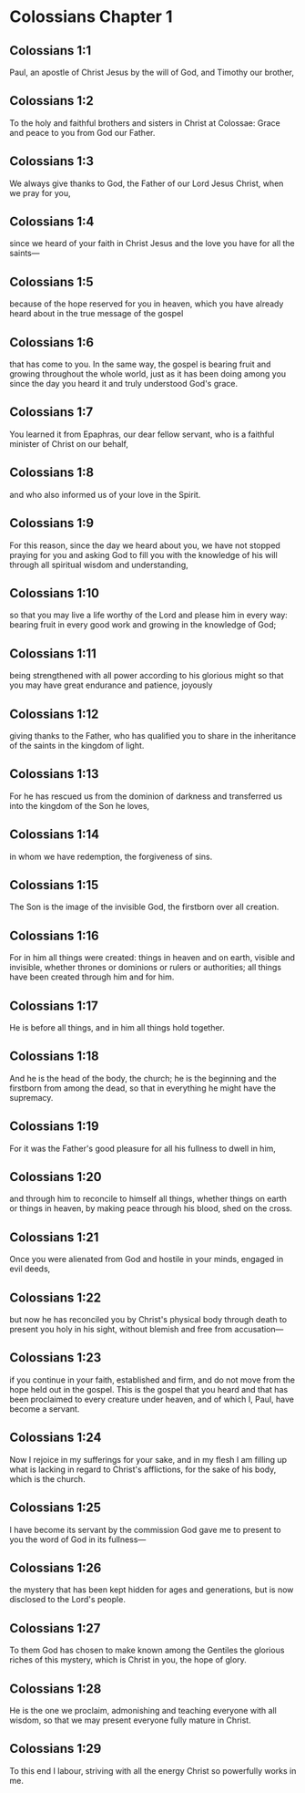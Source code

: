 # Colossians Chapter 1

## Colossians 1:1
Paul, an apostle of Christ Jesus by the will of God, and Timothy our brother,

## Colossians 1:2
To the holy and faithful brothers and sisters in Christ at Colossae: Grace and peace to you from God our Father.

## Colossians 1:3
We always give thanks to God, the Father of our Lord Jesus Christ, when we pray for you,

## Colossians 1:4
since we heard of your faith in Christ Jesus and the love you have for all the saints—

## Colossians 1:5
because of the hope reserved for you in heaven, which you have already heard about in the true message of the gospel

## Colossians 1:6
that has come to you. In the same way, the gospel is bearing fruit and growing throughout the whole world, just as it has been doing among you since the day you heard it and truly understood God's grace.

## Colossians 1:7
You learned it from Epaphras, our dear fellow servant, who is a faithful minister of Christ on our behalf,

## Colossians 1:8
and who also informed us of your love in the Spirit.

## Colossians 1:9
For this reason, since the day we heard about you, we have not stopped praying for you and asking God to fill you with the knowledge of his will through all spiritual wisdom and understanding,

## Colossians 1:10
so that you may live a life worthy of the Lord and please him in every way: bearing fruit in every good work and growing in the knowledge of God;

## Colossians 1:11
being strengthened with all power according to his glorious might so that you may have great endurance and patience, joyously

## Colossians 1:12
giving thanks to the Father, who has qualified you to share in the inheritance of the saints in the kingdom of light.

## Colossians 1:13
For he has rescued us from the dominion of darkness and transferred us into the kingdom of the Son he loves,

## Colossians 1:14
in whom we have redemption, the forgiveness of sins.

## Colossians 1:15
The Son is the image of the invisible God, the firstborn over all creation.

## Colossians 1:16
For in him all things were created: things in heaven and on earth, visible and invisible, whether thrones or dominions or rulers or authorities; all things have been created through him and for him.

## Colossians 1:17
He is before all things, and in him all things hold together.

## Colossians 1:18
And he is the head of the body, the church; he is the beginning and the firstborn from among the dead, so that in everything he might have the supremacy.

## Colossians 1:19
For it was the Father's good pleasure for all his fullness to dwell in him,

## Colossians 1:20
and through him to reconcile to himself all things, whether things on earth or things in heaven, by making peace through his blood, shed on the cross.

## Colossians 1:21
Once you were alienated from God and hostile in your minds, engaged in evil deeds,

## Colossians 1:22
but now he has reconciled you by Christ's physical body through death to present you holy in his sight, without blemish and free from accusation—

## Colossians 1:23
if you continue in your faith, established and firm, and do not move from the hope held out in the gospel. This is the gospel that you heard and that has been proclaimed to every creature under heaven, and of which I, Paul, have become a servant.

## Colossians 1:24
Now I rejoice in my sufferings for your sake, and in my flesh I am filling up what is lacking in regard to Christ's afflictions, for the sake of his body, which is the church.

## Colossians 1:25
I have become its servant by the commission God gave me to present to you the word of God in its fullness—

## Colossians 1:26
the mystery that has been kept hidden for ages and generations, but is now disclosed to the Lord's people.

## Colossians 1:27
To them God has chosen to make known among the Gentiles the glorious riches of this mystery, which is Christ in you, the hope of glory.

## Colossians 1:28
He is the one we proclaim, admonishing and teaching everyone with all wisdom, so that we may present everyone fully mature in Christ.

## Colossians 1:29
To this end I labour, striving with all the energy Christ so powerfully works in me.
